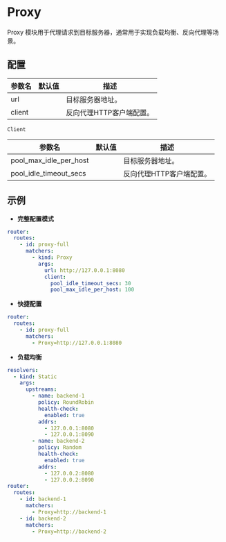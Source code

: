 # Proxy

Proxy 模块用于代理请求到目标服务器，通常用于实现负载均衡、反向代理等场景。

## 配置

| 参数名    | 默认值 | 描述             |
|--------|-----|----------------|
| url    |     | 目标服务器地址。       |
| client |     | 反向代理HTTP客户端配置。 |

`Client`

| 参数名                    | 默认值 | 描述             |
|------------------------|-----|----------------|
| pool_max_idle_per_host |     | 目标服务器地址。       |
| pool_idle_timeout_secs |     | 反向代理HTTP客户端配置。 |

## 示例

- **完整配置模式**

```yaml
router:
  routes:
    - id: proxy-full
      matchers:
        - kind: Proxy
          args:
            url: http://127.0.0.1:8080
            client:
              pool_idle_timeout_secs: 30
              pool_max_idle_per_host: 100
```

- **快捷配置**

```yaml
router:
  routes:
    - id: proxy-full
      matchers:
        - Proxy=http://127.0.0.1:8080
```

- **负载均衡**

```yaml
resolvers:
  - kind: Static
    args:
      upstreams:
        - name: backend-1
          policy: RoundRobin
          health-check:
            enabled: true
          addrs:
            - 127.0.0.1:8080
            - 127.0.0.1:8090
        - name: backend-2
          policy: Random
          health-check:
            enabled: true
          addrs:
            - 127.0.0.2:8080
            - 127.0.0.2:8090
router:
  routes:
    - id: backend-1
      matchers:
        - Proxy=http://backend-1
    - id: backend-2
      matchers:
        - Proxy=http://backend-2
```